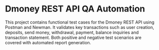 # Dmoney REST API QA Automation

This project contains functional test cases for the Dmoney REST API using Postman and Newman. It validates key transactions such as user creation, deposits, send money, withdrawal, payment, balance inquiries and transaction statement. Both positive and negative test scenarios are covered with automated report generation.
